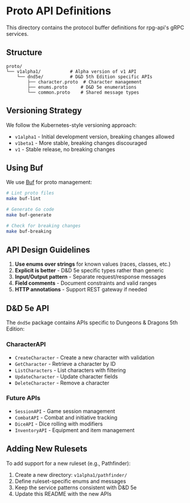 # Proto API Definitions

This directory contains the protocol buffer definitions for rpg-api's gRPC services.

## Structure

```
proto/
└── v1alpha1/           # Alpha version of v1 API
    └── dnd5e/          # D&D 5th Edition specific APIs
        ├── character.proto  # Character management
        ├── enums.proto     # D&D 5e enumerations
        └── common.proto    # Shared message types
```

## Versioning Strategy

We follow the Kubernetes-style versioning approach:
- `v1alpha1` - Initial development version, breaking changes allowed
- `v1beta1` - More stable, breaking changes discouraged
- `v1` - Stable release, no breaking changes

## Using Buf

We use [Buf](https://buf.build) for proto management:

```bash
# Lint proto files
make buf-lint

# Generate Go code
make buf-generate

# Check for breaking changes
make buf-breaking
```

## API Design Guidelines

1. **Use enums over strings** for known values (races, classes, etc.)
2. **Explicit is better** - D&D 5e specific types rather than generic
3. **Input/Output pattern** - Separate request/response messages
4. **Field comments** - Document constraints and valid ranges
5. **HTTP annotations** - Support REST gateway if needed

## D&D 5e API

The `dnd5e` package contains APIs specific to Dungeons & Dragons 5th Edition:

### CharacterAPI
- `CreateCharacter` - Create a new character with validation
- `GetCharacter` - Retrieve a character by ID
- `ListCharacters` - List characters with filtering
- `UpdateCharacter` - Update character fields
- `DeleteCharacter` - Remove a character

### Future APIs
- `SessionAPI` - Game session management
- `CombatAPI` - Combat and initiative tracking
- `DiceAPI` - Dice rolling with modifiers
- `InventoryAPI` - Equipment and item management

## Adding New Rulesets

To add support for a new ruleset (e.g., Pathfinder):

1. Create a new directory: `v1alpha1/pathfinder/`
2. Define ruleset-specific enums and messages
3. Keep the service patterns consistent with D&D 5e
4. Update this README with the new APIs
